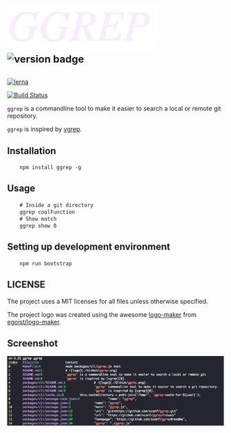# ![logo](./static/ggrep.png) <sup>![version badge](https://version-badge.egoist.sh/npm/ggrep)</sup>

[![lerna](https://img.shields.io/badge/maintained%20with-lerna-cc00ff.svg)](https://lernajs.io/)

[![Build Status](https://travis-ci.org/scanf/ggrep.svg?branch=master)](https://travis-ci.org/scanf/ggrep)

`ggrep` is a commandline tool to make it easier to search a local or remote git
repository.

`ggrep` is inspired by [vgrep][0].

## Installation

        npm install ggrep -g 

## Usage

        # Inside a git directory
        ggrep coolFunction
        # Show match
        ggrep show 0

## Setting up development environment

        npm run bootstrap

## LICENSE

The project uses a MIT licenses for all files unless otherwise specified.

The project logo was created using the awesome [logo-maker](https://logo-maker.egoist.sh/) from [egoist/logo-maker](https://github.com/egoist/logo-maker).

[0]: https://github.com/vrothberg/vgrep

## Screenshot

![screenshot](./static/screenshot.png)
